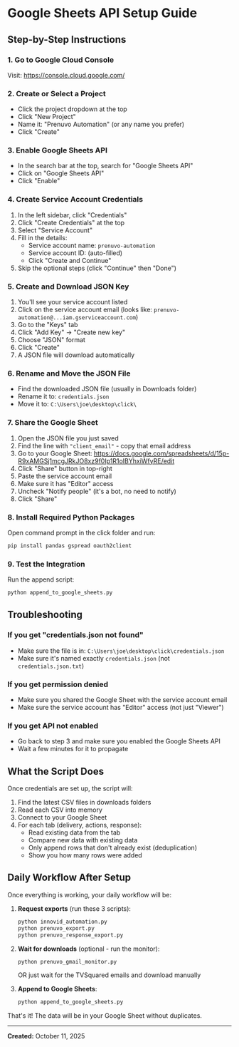 # Google Sheets API Setup Guide

## Step-by-Step Instructions

### 1. Go to Google Cloud Console
Visit: https://console.cloud.google.com/

### 2. Create or Select a Project
- Click the project dropdown at the top
- Click "New Project"
- Name it: "Prenuvo Automation" (or any name you prefer)
- Click "Create"

### 3. Enable Google Sheets API
- In the search bar at the top, search for "Google Sheets API"
- Click on "Google Sheets API"
- Click "Enable"

### 4. Create Service Account Credentials
1. In the left sidebar, click "Credentials"
2. Click "Create Credentials" at the top
3. Select "Service Account"
4. Fill in the details:
   - Service account name: `prenuvo-automation`
   - Service account ID: (auto-filled)
   - Click "Create and Continue"
5. Skip the optional steps (click "Continue" then "Done")

### 5. Create and Download JSON Key
1. You'll see your service account listed
2. Click on the service account email (looks like: `prenuvo-automation@...iam.gserviceaccount.com`)
3. Go to the "Keys" tab
4. Click "Add Key" → "Create new key"
5. Choose "JSON" format
6. Click "Create"
7. A JSON file will download automatically

### 6. Rename and Move the JSON File
- Find the downloaded JSON file (usually in Downloads folder)
- Rename it to: `credentials.json`
- Move it to: `C:\Users\joe\desktop\click\`

### 7. Share the Google Sheet
1. Open the JSON file you just saved
2. Find the line with `"client_email"` - copy that email address
3. Go to your Google Sheet: https://docs.google.com/spreadsheets/d/15p-R9xAMGSj1mcgJRkJO8xz9f0Ip1R1oIBYhxiWfyRE/edit
4. Click "Share" button in top-right
5. Paste the service account email
6. Make sure it has "Editor" access
7. Uncheck "Notify people" (it's a bot, no need to notify)
8. Click "Share"

### 8. Install Required Python Packages
Open command prompt in the click folder and run:
```bash
pip install pandas gspread oauth2client
```

### 9. Test the Integration
Run the append script:
```bash
python append_to_google_sheets.py
```

## Troubleshooting

### If you get "credentials.json not found"
- Make sure the file is in: `C:\Users\joe\desktop\click\credentials.json`
- Make sure it's named exactly `credentials.json` (not `credentials.json.txt`)

### If you get permission denied
- Make sure you shared the Google Sheet with the service account email
- Make sure the service account has "Editor" access (not just "Viewer")

### If you get API not enabled
- Go back to step 3 and make sure you enabled the Google Sheets API
- Wait a few minutes for it to propagate

## What the Script Does

Once credentials are set up, the script will:
1. Find the latest CSV files in downloads folders
2. Read each CSV into memory
3. Connect to your Google Sheet
4. For each tab (delivery, actions, response):
   - Read existing data from the tab
   - Compare new data with existing data
   - Only append rows that don't already exist (deduplication)
   - Show you how many rows were added

## Daily Workflow After Setup

Once everything is working, your daily workflow will be:

1. **Request exports** (run these 3 scripts):
   ```bash
   python innovid_automation.py
   python prenuvo_export.py
   python prenuvo_response_export.py
   ```

2. **Wait for downloads** (optional - run the monitor):
   ```bash
   python prenuvo_gmail_monitor.py
   ```
   OR just wait for the TVSquared emails and download manually

3. **Append to Google Sheets**:
   ```bash
   python append_to_google_sheets.py
   ```

That's it! The data will be in your Google Sheet without duplicates.

---

**Created:** October 11, 2025
